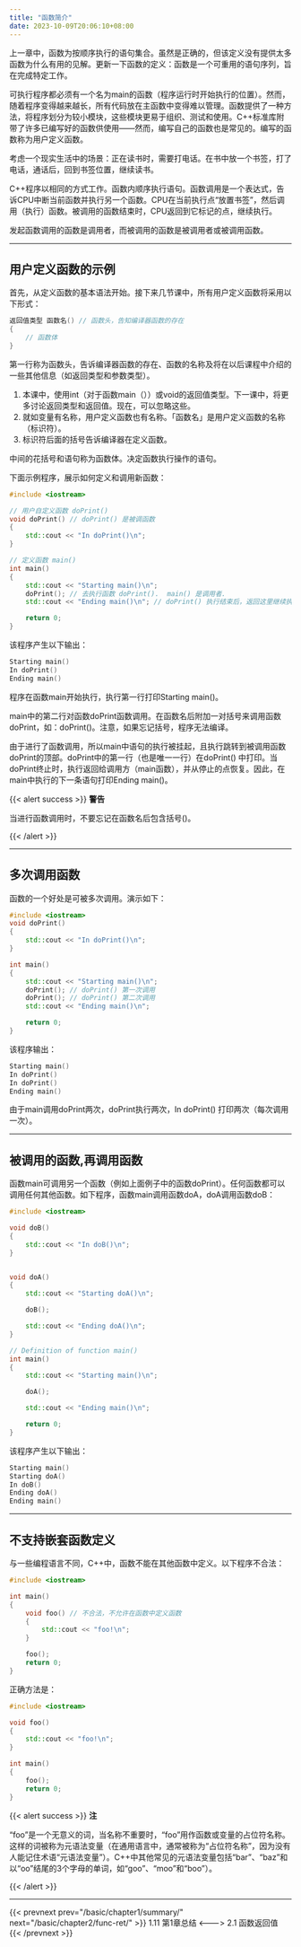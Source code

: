 ```yaml
---
title: "函数简介"
date: 2023-10-09T20:06:10+08:00
---
```


上一章中，函数为按顺序执行的语句集合。虽然是正确的，但该定义没有提供太多函数为什么有用的见解。更新一下函数的定义：函数是一个可重用的语句序列，旨在完成特定工作。

可执行程序都必须有一个名为main的函数（程序运行时开始执行的位置）。然而，随着程序变得越来越长，所有代码放在主函数中变得难以管理。函数提供了一种方法，将程序划分为较小模块，这些模块更易于组织、测试和使用。C++标准库附带了许多已编写好的函数供使用——然而，编写自己的函数也是常见的。编写的函数称为用户定义函数。

考虑一个现实生活中的场景：正在读书时，需要打电话。在书中放一个书签，打了电话，通话后，回到书签位置，继续读书。

C++程序以相同的方式工作。函数内顺序执行语句。函数调用是一个表达式，告诉CPU中断当前函数并执行另一个函数。CPU在当前执行点“放置书签”，然后调用（执行）函数。被调用的函数结束时，CPU返回到它标记的点，继续执行。

发起函数调用的函数是调用者，而被调用的函数是被调用者或被调用函数。

***
## 用户定义函数的示例

首先，从定义函数的基本语法开始。接下来几节课中，所有用户定义函数将采用以下形式：

```C++
返回值类型 函数名() // 函数头，告知编译器函数的存在
{
    // 函数体
}
```

第一行称为函数头，告诉编译器函数的存在、函数的名称及将在以后课程中介绍的一些其他信息（如返回类型和参数类型）。

1. 本课中，使用int（对于函数main（））或void的返回值类型。下一课中，将更多讨论返回类型和返回值。现在，可以忽略这些。
2. 就如变量有名称，用户定义函数也有名称。「函数名」是用户定义函数的名称（标识符）。
3. 标识符后面的括号告诉编译器在定义函数。

中间的花括号和语句称为函数体。决定函数执行操作的语句。

下面示例程序，展示如何定义和调用新函数：

```C++
#include <iostream>

// 用户自定义函数 doPrint()
void doPrint() // doPrint() 是被调函数
{
    std::cout << "In doPrint()\n";
}

// 定义函数 main()
int main()
{
    std::cout << "Starting main()\n";
    doPrint(); // 去执行函数 doPrint().  main() 是调用者.
    std::cout << "Ending main()\n"; // doPrint() 执行结束后，返回这里继续执行

    return 0;
}
```

该程序产生以下输出：
```C++
Starting main()
In doPrint()
Ending main()
```

程序在函数main开始执行，执行第一行打印Starting main()。

main中的第二行对函数doPrint函数调用。在函数名后附加一对括号来调用函数doPrint，如：doPrint()。注意，如果忘记括号，程序无法编译。

由于进行了函数调用，所以main中语句的执行被挂起，且执行跳转到被调用函数doPrint的顶部。doPrint中的第一行（也是唯一一行）在doPrint() 中打印。当doPrint终止时，执行返回给调用方（main函数），并从停止的点恢复。因此，在main中执行的下一条语句打印Ending main()。

{{< alert success >}}
**警告**

当进行函数调用时，不要忘记在函数名后包含括号()。

{{< /alert >}}

***
## 多次调用函数

函数的一个好处是可被多次调用。演示如下：

```C++
#include <iostream>
void doPrint()
{
    std::cout << "In doPrint()\n";
}

int main()
{
    std::cout << "Starting main()\n";
    doPrint(); // doPrint() 第一次调用
    doPrint(); // doPrint() 第二次调用
    std::cout << "Ending main()\n";

    return 0;
}
```

该程序输出：
```C++
Starting main()
In doPrint()
In doPrint()
Ending main()
```

由于main调用doPrint两次，doPrint执行两次，In doPrint() 打印两次（每次调用一次）。

***
## 被调用的函数,再调用函数

函数main可调用另一个函数（例如上面例子中的函数doPrint）。任何函数都可以调用任何其他函数。如下程序，函数main调用函数doA，doA调用函数doB：

```C++
#include <iostream>

void doB()
{
    std::cout << "In doB()\n";
}


void doA()
{
    std::cout << "Starting doA()\n";

    doB();

    std::cout << "Ending doA()\n";
}

// Definition of function main()
int main()
{
    std::cout << "Starting main()\n";

    doA();

    std::cout << "Ending main()\n";

    return 0;
}
```

该程序产生以下输出：
```C++
Starting main()
Starting doA()
In doB()
Ending doA()
Ending main()
```


***
## 不支持嵌套函数定义

与一些编程语言不同，C++中，函数不能在其他函数中定义。以下程序不合法：

```C++
#include <iostream>

int main()
{
    void foo() // 不合法，不允许在函数中定义函数
    {
        std::cout << "foo!\n";
    }

    foo();
    return 0;
}
```

正确方法是：

```C++
#include <iostream>

void foo()
{
    std::cout << "foo!\n";
}

int main()
{
    foo();
    return 0;
}
```

{{< alert success >}}
**注**

“foo”是一个无意义的词，当名称不重要时，“foo”用作函数或变量的占位符名称。这样的词被称为元语法变量（在通用语言中，通常被称为“占位符名称”，因为没有人能记住术语“元语法变量”）。C++中其他常见的元语法变量包括“bar”、“baz”和以“oo”结尾的3个字母的单词，如“goo”、“moo”和“boo”）。

{{< /alert >}}

***

{{< prevnext prev="/basic/chapter1/summary/" next="/basic/chapter2/func-ret/" >}}
1.11 第1章总结
<--->
2.1 函数返回值
{{< /prevnext >}}
